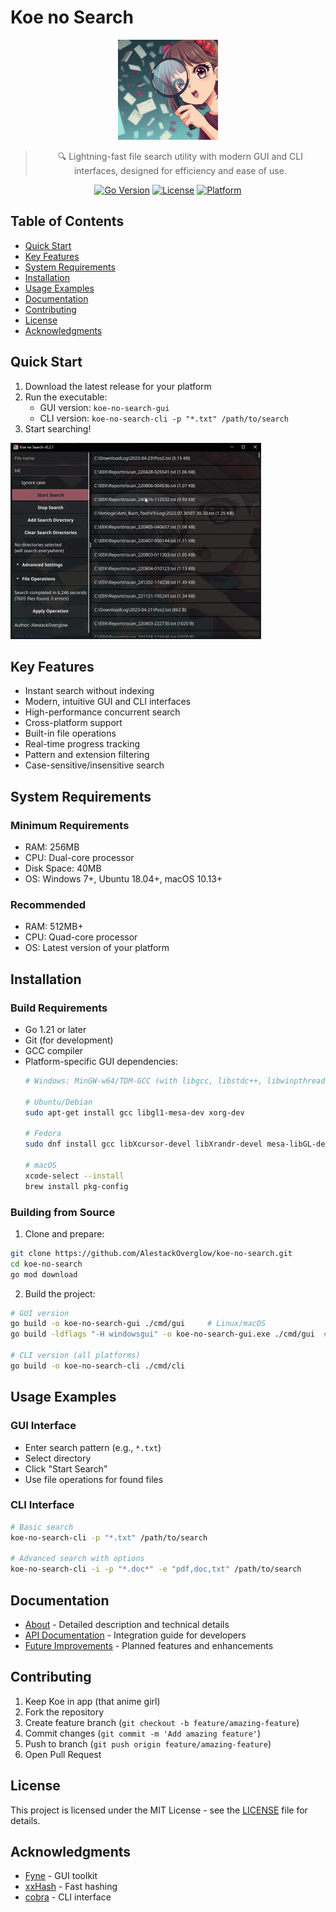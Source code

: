 # Koe no Search
<p align="center">
  <img width="160" height="160" src="https://github.com/AlestackOverglow/koe-no-search/raw/main/koe.png">
</p>

<div align="center">

> 🔍 Lightning-fast file search utility with modern GUI and CLI interfaces, designed for efficiency and ease of use.

[![Go Version](https://img.shields.io/badge/Go-1.21%2B-blue.svg)](https://golang.org/dl/)
[![License](https://img.shields.io/badge/license-MIT-blue.svg)](LICENSE)
[![Platform](https://img.shields.io/badge/platform-Windows%20%7C%20Linux%20%7C%20macOS-lightgrey.svg)]()

</div>

## Table of Contents
- [Quick Start](#quick-start)
- [Key Features](#key-features)
- [System Requirements](#system-requirements)
- [Installation](#installation)
- [Usage Examples](#usage-examples)
- [Documentation](#documentation)
- [Contributing](#contributing)
- [License](#license)
- [Acknowledgments](#acknowledgments)

## Quick Start

1. Download the latest release for your platform
2. Run the executable:
   - GUI version: `koe-no-search-gui`
   - CLI version: `koe-no-search-cli -p "*.txt" /path/to/search`
3. Start searching!
<img src="screenshot.png" width="401" height="314">

## Key Features

- Instant search without indexing
- Modern, intuitive GUI and CLI interfaces
- High-performance concurrent search
- Cross-platform support
- Built-in file operations
- Real-time progress tracking
- Pattern and extension filtering
- Case-sensitive/insensitive search

## System Requirements

### Minimum Requirements
- RAM: 256MB
- CPU: Dual-core processor
- Disk Space: 40MB
- OS: Windows 7+, Ubuntu 18.04+, macOS 10.13+

### Recommended
- RAM: 512MB+
- CPU: Quad-core processor
- OS: Latest version of your platform

## Installation

### Build Requirements
- Go 1.21 or later
- Git (for development)
- GCC compiler
- Platform-specific GUI dependencies:
  ```bash
  # Windows: MinGW-w64/TDM-GCC (with libgcc, libstdc++, libwinpthread)
  
  # Ubuntu/Debian
  sudo apt-get install gcc libgl1-mesa-dev xorg-dev
  
  # Fedora
  sudo dnf install gcc libXcursor-devel libXrandr-devel mesa-libGL-devel libXi-devel libXinerama-devel libXxf86vm-devel
  
  # macOS
  xcode-select --install
  brew install pkg-config
  ```

### Building from Source

1. Clone and prepare:
```bash
git clone https://github.com/AlestackOverglow/koe-no-search.git
cd koe-no-search
go mod download
```

2. Build the project:
```bash
# GUI version
go build -o koe-no-search-gui ./cmd/gui     # Linux/macOS
go build -ldflags "-H windowsgui" -o koe-no-search-gui.exe ./cmd/gui  # Windows

# CLI version (all platforms)
go build -o koe-no-search-cli ./cmd/cli
```

## Usage Examples

### GUI Interface
- Enter search pattern (e.g., `*.txt`)
- Select directory
- Click "Start Search"
- Use file operations for found files

### CLI Interface
```bash
# Basic search
koe-no-search-cli -p "*.txt" /path/to/search

# Advanced search with options
koe-no-search-cli -i -p "*.doc*" -e "pdf,doc,txt" /path/to/search
```

## Documentation
- [About](ABOUT_EN.md) - Detailed description and technical details
- [API Documentation](API.md) - Integration guide for developers
- [Future Improvements](ABOUT_EN.md#future-improvements) - Planned features and enhancements

## Contributing

1. Keep Koe in app (that anime girl)
2. Fork the repository
3. Create feature branch (`git checkout -b feature/amazing-feature`)
4. Commit changes (`git commit -m 'Add amazing feature'`)
5. Push to branch (`git push origin feature/amazing-feature`)
6. Open Pull Request

## License

This project is licensed under the MIT License - see the [LICENSE](LICENSE) file for details.

## Acknowledgments

- [Fyne](https://fyne.io/) - GUI toolkit
- [xxHash](https://github.com/cespare/xxhash) - Fast hashing
- [cobra](https://github.com/spf13/cobra) - CLI interface
